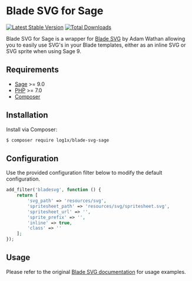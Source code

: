 # Blade SVG for Sage

[![Latest Stable Version](https://poser.pugx.org/log1x/blade-svg-sage/v/stable)](https://packagist.org/packages/log1x/blade-svg-sage) [![Total Downloads](https://poser.pugx.org/log1x/blade-svg-sage/downloads)](https://packagist.org/packages/log1x/blade-svg-sage)

Blade SVG for Sage is a wrapper for [Blade SVG](https://github.com/adamwathan/blade-svg) by Adam Wathan allowing you to easily use SVG's in your Blade templates, either as an inline SVG or SVG sprite when using Sage 9.

## Requirements

* [Sage](https://github.com/roots/sage) >= 9.0
* [PHP](https://secure.php.net/manual/en/install.php) >= 7.0
* [Composer](https://getcomposer.org/download/)

## Installation

Install via Composer:

```bash
$ composer require log1x/blade-svg-sage
```

## Configuration

Use the provided configuration filter below to modify the default configuration.

```php
add_filter('bladesvg', function () {
    return [
        'svg_path' => 'resources/svg',
        'spritesheet_path' => 'resources/svg/spritesheet.svg',
        'spritesheet_url' => '',
        'sprite_prefix' => '',
        'inline' => true,
        'class' => ''
    ];
});
```

## Usage

Please refer to the original [Blade SVG documentation](https://github.com/adamwathan/blade-svg#basic-usage) for usage examples.
